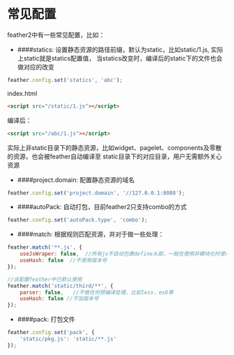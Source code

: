 常见配置
============

feather2中有一些常见配置，比如：

* ####statics: 设置静态资源的路径前缀，默认为static，比如static/1.js, 实际上static就是statics配置值， 当statics改变时，编译后的static下的文件也会做对应的改变

```js
feather.config.set('statics', 'abc'); 
```
index.html

```html
<script src="/static/1.js"></script>
```
编译后：

```html
<script src="/abc/1.js"></script>
```
实际上非static目录下的静态资源，比如widget、pagelet、components及零散的资源，也会被feather自动编译至 static目录下的对应目录，用户无需额外关心资源

* ####project.domain: 配置静态资源的域名

```js
feather.config.set('project.domain', '//127.0.0.1:8080'); 
```

* ####autoPack: 自动打包，目前feather2只支持combo的方式

```js
feather.config.set('autoPack.type', 'combo');
```

* ####match: 根据规则匹配资源，并对于做一些处理：

```js
feather.match('**.js', {
    useJsWraper: false,  //所有js不自动包裹define头部，一般在使用非模块化时使用
    useHash: false  //不使用版本号
});

//该配置feather中已默认使用
feather.match('static/third/**', {
    parser: false,   //不做任何预编译处理，比如less，es6等
    useHash: false //不加版本号
});
```

* ####pack: 打包文件

```js
feather.config.set('pack', {
    'static/pkg.js': 'static/**.js'
});
```
